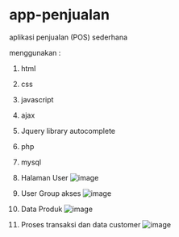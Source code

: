 # app-penjualan
aplikasi penjualan (POS) sederhana

menggunakan :
1. html
2. css
3. javascript
4. ajax
5. Jquery library autocomplete
6. php
7. mysql


1. Halaman User
![image](https://user-images.githubusercontent.com/15051518/138875737-04296281-d1e5-4ebc-8462-f0e061eae986.png)

2. User Group akses
![image](https://user-images.githubusercontent.com/15051518/138876048-e0050222-6319-43a2-aaa0-e95d3481af29.png)

3. Data Produk
![image](https://user-images.githubusercontent.com/15051518/138876129-419171af-3df4-4c77-a296-70baf01e6a52.png)

4. Proses transaksi dan data customer
![image](https://user-images.githubusercontent.com/15051518/138876315-3da173d1-8a19-43b6-8296-2f92321f92b7.png)

